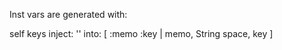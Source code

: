 Inst vars are generated with:

self keys
	inject: ''
	into: [ :memo :key | memo, String space, key ]